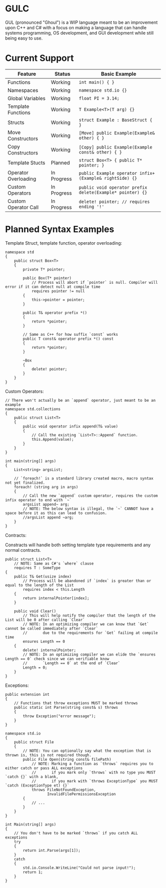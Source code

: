 # GULC

GUL (pronounced "Ghoul") is a WIP language meant to be an improvement upon C++ and C# with a focus on making a language that can handle systems programming, OS development, and GUI development while still being easy to use.

# Current Support

| Feature              | Status      | Basic Example                                             |
| -------------------- | ----------- | --------------------------------------------------------- |
| Functions            | Working     | `int main() { }`                                          |
| Namespaces           | Working     | `namespace std.io {}`                                     |
| Global Variables     | Working     | `float PI = 3.14;`                                        |
| Template Functions   | Working     | `T Example<T>(T arg) {}`                                  |
| Structs              | Working     | `struct Example : BaseStruct {  }`                        |
| Move Constructors    | Working     | `[Move] public Example(Example& other) { }`               |
| Copy Constructors    | Working     | `[Copy] public Example(Example const& other) { }`         |
| Template Stucts      | Planned     | `struct Box<T> { public T* pointer; }`                    |
| Operator Overloading | In Progress | `public Example operator infix+(Example& rightSide) {}`   |
| Custom Operators     | In Progress | `public void operator prefix delete(Example* pointer) {}` |
| Custom Operator Call | In Progress | `delete! pointer; // requires ending '!'`                 |

# Planned Syntax Examples

Template Struct, template function, operator overloading:
    
    namespace std
    {
        public struct Box<T>
        {
            private T* pointer;
            
            public Box(T* pointer)
                // Process will abort if `pointer` is null. Compiler will error if it can detect null at compile time
                requires pointer != null
            {
                this->pointer = pointer;
            }
            
            public T& operator prefix *()
            {
                return *pointer;
            }
            
            // Same as C++ for how suffix `const` works
            public T const& operator prefix *() const
            {
                return *pointer;
            }
            
            ~Box
            {
                delete! pointer;
            }
        }
    }
    
Custom Operators:
    
    // There won't actually be an `append` operator, just meant to be an example
    namespace std.collections
    {
        public struct List<T>
        {
            public void operator infix append(T& value)
            {
                // Call the existing `List<T>::Append` function.
                this.Append(value);
            }
        }
    }
    
    int main(string[] args)
    {
        List<string> argsList;
        
        // `foreach!` is a standard library created macro, macro syntax not yet finalized.
        foreach! (string arg in args)
        {
            // Call the new `append` custom operator, requires the custom infix operator to end with `~`
            argsList append~ arg;
            // NOTE: The below syntax is illegal, the `~` CANNOT have a space before it as this can lead to confusion.
            //argsList append ~arg;
        }
    }
    
Contracts:

Constracts will handle both setting template type requirements and any normal contracts.
    
    public struct List<T>
        // NOTE: Same as C#'s `where` clause
        requires T : SomeType
    {
        public T& Get(usize index)
            // Process will be abandoned if `index` is greater than or equal to the length of the List
            requires index < this.Length
        {
            return internalPointer[index];
        }
        
        public void Clear()
            // This will help notify the compiler that the length of the List will be 0 after calling `Clear`
            // NOTE: In an optimizing compiler we can know that `Get` cannot be called immediately after `Clear`
            //       due to the requirements for `Get` failing at compile time
            ensures Length == 0
        {
            delete! internalPointer;
            // NOTE: In an optimizing compiler we can elide the `ensures Length == 0` check since we can verifiable know
            //       `Length == 0` at the end of `Clear`
            Length = 0;
        }
    }
    
Exceptions:
    
    public extension int
    {
        // Functions that throw exceptions MUST be marked throws
        public static int Parse(string const& s) throws
        {
            throw Exception("error message");
        }
    }
    
    namespace std.io
    {
        public struct File
        {
            // NOTE: You can optionally say what the exception that is thrown is, this is not required though.
            public File Open(string const& filePath) 
                // NOTE: Marking a function as `throws` requires you to either catch or pass ALL exceptions
                //       if you mark only `throws` with no type you MUST `catch {}` with a blank,
                //       if you mark with `throws ExceptionType` you MUST `catch (ExceptionType et) {}`
                throws FileNotFoundException,
                       InvalidFilePermissionsException
            {
                // ...
            }
        }
    }
    
    int Main(string[] args)
    {
        // You don't have to be marked `throws` if you catch ALL exceptions
        try
        {
            return int.Parse(args[1]);
        }
        catch
        {
            std.io.Console.WriteLine("Could not parse input!");
            return 1;
        }
    }
    
